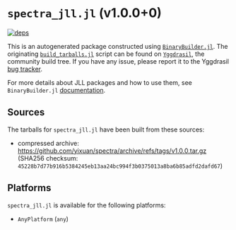 # `spectra_jll.jl` (v1.0.0+0)

[![deps](https://juliahub.com/docs/spectra_jll/deps.svg)](https://juliahub.com/ui/Packages/spectra_jll/oyeoL?page=2)

This is an autogenerated package constructed using [`BinaryBuilder.jl`](https://github.com/JuliaPackaging/BinaryBuilder.jl). The originating [`build_tarballs.jl`](https://github.com/JuliaPackaging/Yggdrasil/blob/73c1b883496151869a64dc63ad7fd12f9a77eb9f/S/spectra/build_tarballs.jl) script can be found on [`Yggdrasil`](https://github.com/JuliaPackaging/Yggdrasil/), the community build tree.  If you have any issue, please report it to the Yggdrasil [bug tracker](https://github.com/JuliaPackaging/Yggdrasil/issues).

For more details about JLL packages and how to use them, see `BinaryBuilder.jl` [documentation](https://juliapackaging.github.io/BinaryBuilder.jl/dev/jll/).

## Sources

The tarballs for `spectra_jll.jl` have been built from these sources:

* compressed archive: https://github.com/yixuan/spectra/archive/refs/tags/v1.0.0.tar.gz (SHA256 checksum: `45228b7d77b916b5384245eb13aa24bc994f3b0375013a8ba6b85adfd2dafd67`)

## Platforms

`spectra_jll.jl` is available for the following platforms:

* `AnyPlatform` (`any`)
